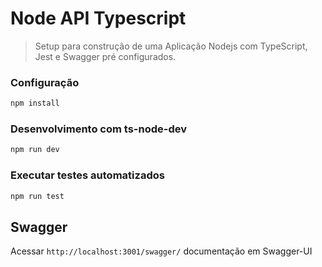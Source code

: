 # Node API Typescript
> Setup para construção de uma Aplicação Nodejs com TypeScript, Jest e Swagger pré configurados.

### Configuração

```bash
npm install
```

### Desenvolvimento com ts-node-dev

```bash
npm run dev
```

### Executar testes automatizados

```bash
npm run test
```

## Swagger

Acessar `http://localhost:3001/swagger/` documentação em Swagger-UI
